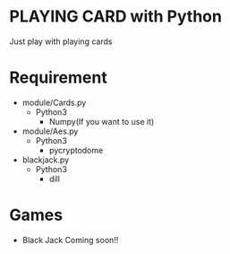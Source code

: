 PLAYING CARD with Python
====
Just play with playing cards

# Requirement
- module/Cards.py
  - Python3
    - Numpy(If you want to use it)
- module/Aes.py
  - Python3
    - pycryptodome
- blackjack.py
  - Python3
    - dill

# Games
- Black Jack
Coming soon!!
